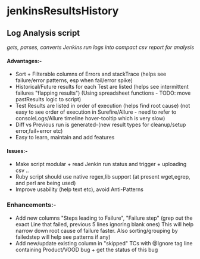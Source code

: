# jenkinsResultsHistory
## Log Analysis script
*gets, parses, converts Jenkins run logs into compact csv report for analysis*


#### Advantages:- 
* Sort + Filterable columns of Errors and stackTrace (helps see failure/error patterns, esp when fail/error spike)
* Historical/Future results for each Test are listed (helps see intermittent failures "flapping results") 
(Using spreadsheet functions - TODO: move pastResults logic to script)
* Test Results are listed in order of execution (helps find root cause) 
(not easy to see order of execution in Surefire/Allure - need to refer to consoleLogs/Allure timeline hover-tooltip which is very slow)
* Diff vs Previous run is generated-(new result types for cleanup/setup error,fail+error etc)
* Easy to learn, maintain and add features


#### Issues:-
* Make script modular + read Jenkin run status and trigger + uploading csv ..
* Ruby script should use native regex,lib support (at present wget,egrep, and perl are being used)
* Improve usability (help text etc), avoid Anti-Patterns


### Enhancements:-
* Add new columns "Steps leading to Failure", "Failure step" (grep out the exact Line that failed, previous 5 lines ignoring blank ones) This will help narrow down root cause of failure faster. Also sorting/grouping by failedstep will help see patterns if any)
* Add new/update existing column in "skipped" TCs with @Ignore tag line containing Product/VOOD bug + get the status of this bug

